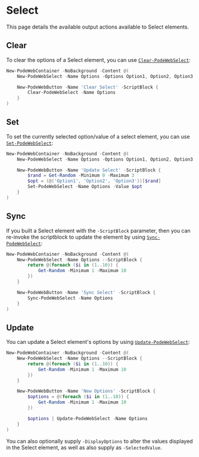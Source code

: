 # Select

This page details the available output actions available to Select elements.

## Clear

To clear the options of a Select element, you can use [`Clear-PodeWebSelect`](../../../Functions/Outputs/Clear-PodeWebSelect):

```powershell
New-PodeWebContainer -NoBackground -Content @(
    New-PodeWebSelect -Name Options -Options Option1, Option2, Option3

    New-PodeWebButton -Name 'Clear Select' -ScriptBlock {
        Clear-PodeWebSelect -Name Options
    }
)
```

## Set

To set the currently selected option/value of a select element, you can use [`Set-PodeWebSelect`](../../../Functions/Outputs/Set-PodeWebSelect):

```powershell
New-PodeWebContainer -NoBackground -Content @(
    New-PodeWebSelect -Name Options -Options Option1, Option2, Option3

    New-PodeWebButton -Name 'Update Select' -ScriptBlock {
        $rand = Get-Random -Minimum 0 -Maximum 3
        $opt = (@('Option1', 'Option2', 'Option3'))[$rand]
        Set-PodeWebSelect -Name Options -Value $opt
    }
)
```

## Sync

If you built a Select element with the `-ScriptBlock` parameter, then you can re-invoke the scriptblock to update the element by using [`Sync-PodeWebSelect`](../../../Functions/Outputs/Sync-PodeWebSelect):

```powershell
New-PodeWebContainer -NoBackground -Content @(
    New-PodeWebSelect -Name Options --ScriptBlock {
        return @(foreach ($i in (1..10)) {
            Get-Random -Minimum 1 -Maximum 10
        })
    }

    New-PodeWebButton -Name 'Sync Select' -ScriptBlock {
        Sync-PodeWebSelect -Name Options
    }
)
```

## Update

You can update a Select element's options by using [`Update-PodeWebSelect`](../../../Functions/Outputs/Update-PodeWebSelect):

```powershell
New-PodeWebContainer -NoBackground -Content @(
    New-PodeWebSelect -Name Options --ScriptBlock {
        return @(foreach ($i in (1..10)) {
            Get-Random -Minimum 1 -Maximum 10
        })
    }

    New-PodeWebButton -Name 'New Options' -ScriptBlock {
        $options = @(foreach ($i in (1..10)) {
            Get-Random -Minimum 1 -Maximum 10
        })

        $options | Update-PodeWebSelect -Name Options
    }
)
```

You can also optionally supply `-DisplayOptions` to alter the values displayed in the Select element, as well as also supply as `-SelectedValue`.
